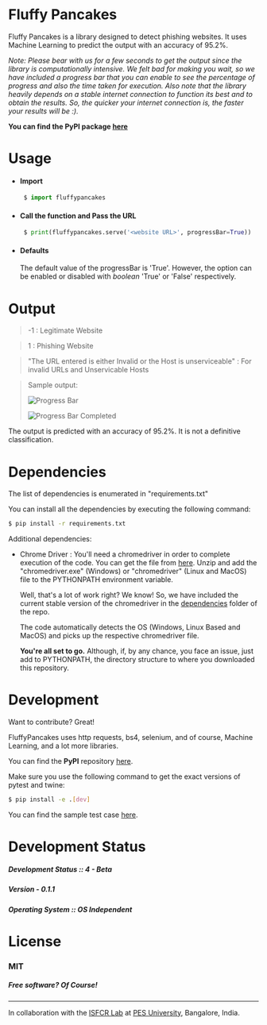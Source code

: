 # Fluffy Pancakes

Fluffy Pancakes is a library designed to detect phishing websites. It uses Machine Learning to predict the output with an accuracy of 95.2%. 

*Note: Please bear with us for a few seconds to get the output since the library is computationally intensive. We felt bad for making you wait, so we have included a progress bar that you can enable to see the percentage of progress and also the time taken for execution. Also note that the library heavily depends on a stable internet connection to function its best and to obtain the results. So, the quicker your internet connection is, the faster your results will be :).*

**You can find the PyPI package [here](https://pypi.org/project/fluffypancakes/)**

# Usage

- #### Import 
    ```py
     $ import fluffypancakes
     ```

- #### Call the function and Pass the URL 
    ```py
     $ print(fluffypancakes.serve('<website URL>', progressBar=True))
     ```

- #### Defaults
     The default value of the progressBar is 'True'. However, the option can be enabled or disabled with *boolean* 'True' or 'False' respectively.


# Output
> -1 : Legitimate Website

> 1 : Phishing Website

> "The URL entered is either Invalid or the Host is unserviceable" : For invalid URLs and Unservicable Hosts

> Sample output:
>
> ![Progress Bar](https://github.com/suhasrsharma/FluffyPancakes/blob/master/images/progressBar_inProgress.PNG)
>
> ![Progress Bar Completed](https://github.com/suhasrsharma/FluffyPancakes/blob/master/images/progressBar_complete.PNG)


The output is predicted with an accuracy of 95.2%. It is not a definitive classification. 

# Dependencies

The list of dependencies is enumerated in "requirements.txt"

You can install all the dependencies by executing the following command:

```sh
$ pip install -r requirements.txt
```

Additional dependencies:

- Chrome Driver : You'll need a chromedriver in order to complete execution of the code. You can get the file from [here](https://chromedriver.chromium.org/). Unzip and add the "chromedriver.exe" (Windows) or "chromedriver" (Linux and MacOS) file to the PYTHONPATH environment variable.

    Well, that's a lot of work right? We know! So, we have included the current stable version of the chromedriver in the [dependencies](https://github.com/suhasrsharma/FluffyPancakes/tree/master/dependencies) folder of the repo.

    The code automatically detects the OS (Windows, Linux Based and MacOS) and picks up the respective chromedriver file.

    **You're all set to go.** Although, if, by any chance, you face an issue, just add to PYTHONPATH, the directory structure to where you downloaded this repository.


# Development

Want to contribute? Great!

FluffyPancakes uses http requests, bs4, selenium, and of course, Machine Learning, and a lot more libraries. 

You can find the **PyPI** repository [here](https://pypi.org/project/fluffypancakes/).

Make sure you use the following command to get the exact versions of pytest and twine:

```sh
$ pip install -e .[dev]
```

You can find the sample test case [here](https://github.com/suhasrsharma/FluffyPancakes/blob/master/src/sample_test.py).


# Development Status
##### Development Status :: 4 - Beta
##### Version - 0.1.1
##### Operating System :: OS Independent


# License
### MIT
##### Free software? Of Course!

---

In collaboration with the [ISFCR Lab](https://research.pes.edu/isfcr/) at [PES University](https://www.pes.edu/), Bangalore, India.